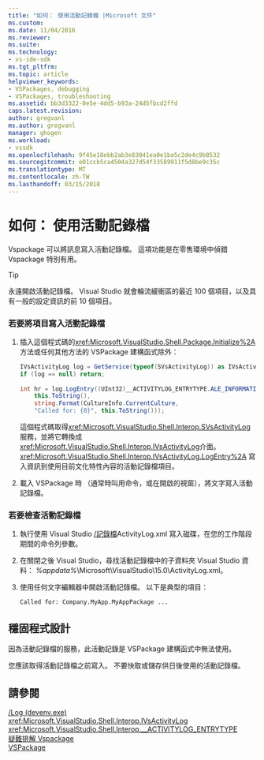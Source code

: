 ```yaml
---
title: "如何： 使用活動記錄檔 |Microsoft 文件"
ms.custom: 
ms.date: 11/04/2016
ms.reviewer: 
ms.suite: 
ms.technology:
- vs-ide-sdk
ms.tgt_pltfrm: 
ms.topic: article
helpviewer_keywords:
- VSPackages, debugging
- VSPackages, troubleshooting
ms.assetid: bb3d3322-0e5e-4dd5-b93a-24d5fbcd2ffd
caps.latest.revision: 
author: gregvanl
ms.author: gregvanl
manager: ghogen
ms.workload:
- vssdk
ms.openlocfilehash: 9f45e18ebb2ab3e83041ea0e1ba5c2de4c9b8532
ms.sourcegitcommit: e01ccb5ca4504a327d54f33589911f5d8be9c35c
ms.translationtype: MT
ms.contentlocale: zh-TW
ms.lasthandoff: 03/15/2018
---
```

# <a name="how-to-use-the-activity-log"></a>如何： 使用活動記錄檔
Vspackage 可以將訊息寫入活動記錄檔。 這項功能是在零售環境中偵錯 Vspackage 特別有用。  
  
> [!TIP]
>  永遠開啟活動記錄檔。 Visual Studio 就會輪流緩衝區的最近 100 個項目，以及具有一般的設定資訊的前 10 個項目。  
  
### <a name="to-write-an-entry-to-the-activity-log"></a>若要將項目寫入活動記錄檔  
  
1.  插入這個程式碼的<xref:Microsoft.VisualStudio.Shell.Package.Initialize%2A>方法或任何其他方法的 VSPackage 建構函式除外：  
  
    ```csharp  
    IVsActivityLog log = GetService(typeof(SVsActivityLog)) as IVsActivityLog;  
    if (log == null) return;  
  
    int hr = log.LogEntry((UInt32)__ACTIVITYLOG_ENTRYTYPE.ALE_INFORMATION,  
        this.ToString(),  
        string.Format(CultureInfo.CurrentCulture,  
        "Called for: {0}", this.ToString()));  
    ```  
  
     這個程式碼取得<xref:Microsoft.VisualStudio.Shell.Interop.SVsActivityLog>服務，並將它轉換成<xref:Microsoft.VisualStudio.Shell.Interop.IVsActivityLog>介面。 <xref:Microsoft.VisualStudio.Shell.Interop.IVsActivityLog.LogEntry%2A> 寫入資訊到使用目前文化特性內容的活動記錄檔項目。  
  
2.  載入 VSPackage 時 （通常時叫用命令，或在開啟的視窗），將文字寫入活動記錄檔。  
  
### <a name="to-examine-the-activity-log"></a>若要檢查活動記錄檔  
  
1.  執行使用 Visual Studio [/記錄檔](../ide/reference/log-devenv-exe.md)ActivityLog.xml 寫入磁碟，在您的工作階段期間的命令列參數。

2.  在關閉之後 Visual Studio，尋找活動記錄檔中的子資料夾 Visual Studio 資料： *%appdata%*\Microsoft\VisualStudio\15.0\ActivityLog.xml。  
  
3.  使用任何文字編輯器中開啟活動記錄檔。 以下是典型的項目：  
  
    ```  
    Called for: Company.MyApp.MyAppPackage ...  
    ```  
  
## <a name="robust-programming"></a>穩固程式設計  
 因為活動記錄檔的服務，此活動記錄是 VSPackage 建構函式中無法使用。  
  
 您應該取得活動記錄檔之前寫入。 不要快取或儲存供日後使用的活動記錄檔。  
  
## <a name="see-also"></a>請參閱
 [/Log (devenv.exe)](../ide/reference/log-devenv-exe.md)   
 <xref:Microsoft.VisualStudio.Shell.Interop.IVsActivityLog>   
 <xref:Microsoft.VisualStudio.Shell.Interop.__ACTIVITYLOG_ENTRYTYPE>   
 [疑難排解 Vspackage](../extensibility/troubleshooting-vspackages.md)   
 [VSPackage](../extensibility/internals/vspackages.md)

